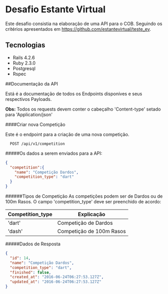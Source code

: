 # Desafio Estante Virtual

Este desafio consistia na elaboração de uma API para o COB. Seguindo os critérios apresentados em https://github.com/estantevirtual/teste_ev.

## Tecnologias
* Rails 4.2.6
* Ruby 2.3.0
* Postgresql
* Rspec

##Documentação da API

Está é a documentação de todos os Endpoints disponíves e seus respectivos Payloads.

**Obs:** Todos os requests devem conter o cabeçalho 'Content-type' setado para 'Application/json'

####Criar nova Competição

Este é o endpoint para a criação de uma nova competição.

```
  POST /api/v1/competition
```

#####Os dados a serem enviados para a API:

```json
{
  "competition":{
    "name": "Competição Dardos",
    "competition_type": "dart"
  }
}
```

######Tipos de Competição
As competições podem ser de Dardos ou de 100m Rasos. O campo 'competition_type' deve ser preenchido de acordo:

Competition_type | Explicação
-----------------|-----------
'dart'| Competição de Dardos
'dash'| Competição de 100m Rasos

#####Dados de Resposta

```json
{
  "id": 14,
  "name": "Competição Dardos",
  "competition_type": "dart",
  "finished": false,
  "created_at": "2016-06-24T06:27:53.127Z",
  "updated_at": "2016-06-24T06:27:53.127Z"
}
```

